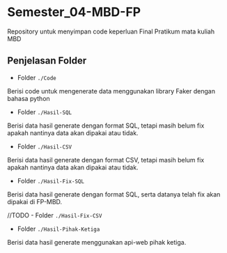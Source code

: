 # Semester_04-MBD-FP

Repository untuk menyimpan code keperluan Final Pratikum mata kuliah MBD

## Penjelasan Folder

- Folder ```./Code```

Berisi code untuk mengenerate data menggunakan library Faker dengan bahasa python

- Folder ```./Hasil-SQL```

Berisi data hasil generate dengan format SQL, tetapi masih belum fix apakah nantinya data akan dipakai atau tidak. 

- Folder ```./Hasil-CSV```

Berisi data hasil generate dengan format CSV, tetapi masih belum fix apakah nantinya data akan dipakai atau tidak. 

- Folder ```./Hasil-Fix-SQL```

Berisi data hasil generate dengan format SQL, serta datanya telah fix akan dipakai di FP-MBD.

//TODO - Folder ```./Hasil-Fix-CSV```

- Folder ```./Hasil-Pihak-Ketiga```

Berisi data hasil generate menggunakan api-web pihak ketiga.